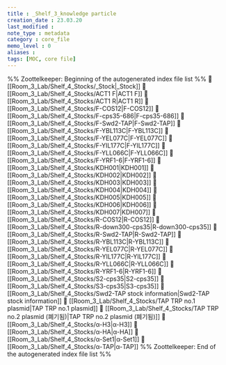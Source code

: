 ```yaml
---
title : _Shelf_3_knowledge particle
creation_date : 23.03.20
last_modified :
note_type : metadata
category : core_file
memo_level : 0
aliases : 
tags: [MOC, core file]
---
```

%% Zoottelkeeper: Beginning of the autogenerated index file list  %%
📄 [[Room_3_Lab/Shelf_4_Stocks/_Stock|_Stock]]
📄 [[Room_3_Lab/Shelf_4_Stocks/ACT1 F|ACT1 F]]
📄 [[Room_3_Lab/Shelf_4_Stocks/ACT1 R|ACT1 R]]
📄 [[Room_3_Lab/Shelf_4_Stocks/F-COS12|F-COS12]]
📄 [[Room_3_Lab/Shelf_4_Stocks/F-cps35-686|F-cps35-686]]
📄 [[Room_3_Lab/Shelf_4_Stocks/F-Swd2-TAP|F-Swd2-TAP]]
📄 [[Room_3_Lab/Shelf_4_Stocks/F-YBL113C|F-YBL113C]]
📄 [[Room_3_Lab/Shelf_4_Stocks/F-YEL077C|F-YEL077C]]
📄 [[Room_3_Lab/Shelf_4_Stocks/F-YIL177C|F-YIL177C]]
📄 [[Room_3_Lab/Shelf_4_Stocks/F-YLL066C|F-YLL066C]]
📄 [[Room_3_Lab/Shelf_4_Stocks/F-YRF1-6|F-YRF1-6]]
📄 [[Room_3_Lab/Shelf_4_Stocks/KDH001|KDH001]]
📄 [[Room_3_Lab/Shelf_4_Stocks/KDH002|KDH002]]
📄 [[Room_3_Lab/Shelf_4_Stocks/KDH003|KDH003]]
📄 [[Room_3_Lab/Shelf_4_Stocks/KDH004|KDH004]]
📄 [[Room_3_Lab/Shelf_4_Stocks/KDH005|KDH005]]
📄 [[Room_3_Lab/Shelf_4_Stocks/KDH006|KDH006]]
📄 [[Room_3_Lab/Shelf_4_Stocks/KDH007|KDH007]]
📄 [[Room_3_Lab/Shelf_4_Stocks/R-COS12|R-COS12]]
📄 [[Room_3_Lab/Shelf_4_Stocks/R-down300-cps35|R-down300-cps35]]
📄 [[Room_3_Lab/Shelf_4_Stocks/R-Swd2-TAP|R-Swd2-TAP]]
📄 [[Room_3_Lab/Shelf_4_Stocks/R-YBL113C|R-YBL113C]]
📄 [[Room_3_Lab/Shelf_4_Stocks/R-YEL077C|R-YEL077C]]
📄 [[Room_3_Lab/Shelf_4_Stocks/R-YIL177C|R-YIL177C]]
📄 [[Room_3_Lab/Shelf_4_Stocks/R-YLL066C|R-YLL066C]]
📄 [[Room_3_Lab/Shelf_4_Stocks/R-YRF1-6|R-YRF1-6]]
📄 [[Room_3_Lab/Shelf_4_Stocks/S2-cps35|S2-cps35]]
📄 [[Room_3_Lab/Shelf_4_Stocks/S3-cps35|S3-cps35]]
📄 [[Room_3_Lab/Shelf_4_Stocks/Swd2-TAP stock information|Swd2-TAP stock information]]
📄 [[Room_3_Lab/Shelf_4_Stocks/TAP TRP no.1 plasmid|TAP TRP no.1 plasmid]]
📄 [[Room_3_Lab/Shelf_4_Stocks/TAP TRP no.2 plasmid (폐기됨)|TAP TRP no.2 plasmid (폐기됨)]]
📄 [[Room_3_Lab/Shelf_4_Stocks/α-H3|α-H3]]
📄 [[Room_3_Lab/Shelf_4_Stocks/α-HA|α-HA]]
📄 [[Room_3_Lab/Shelf_4_Stocks/α-Set1|α-Set1]]
📄 [[Room_3_Lab/Shelf_4_Stocks/α-TAP|α-TAP]]
%% Zoottelkeeper: End of the autogenerated index file list  %%
